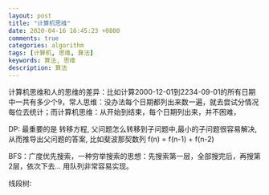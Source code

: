 ```yaml
---
layout: post
title: "计算机思维"
date: 2020-04-16 16:45:23 +0800
comments: true
categories: algorithm
tags: [计算机, 思维, 算法]
keywords: 算法, 思维
description: 算法
---
```


计算机思维和人的思维的差异：比如计算2000-12-01到2234-09-01的所有日期中一共有多少个9，常人思维：没办法每个日期都列出来数一遍，就去尝试分情况每位去统计；而计算机思维：从开始到结束，每个日期列出来，并不困难，

DP: 最重要的是 转移方程, 父问题怎么转移到子问题中,最小的子问题很容易解决,从而推导出父问题的答案, 比如斐波那契数列 f(n) = f(n-1) + f(n-2) 

BFS：广度优先搜索，一种穷举搜索的思想：先搜索第一层，全部搜完后，再搜第2层，依次下去... 用队列非常容易实现。

线段树: